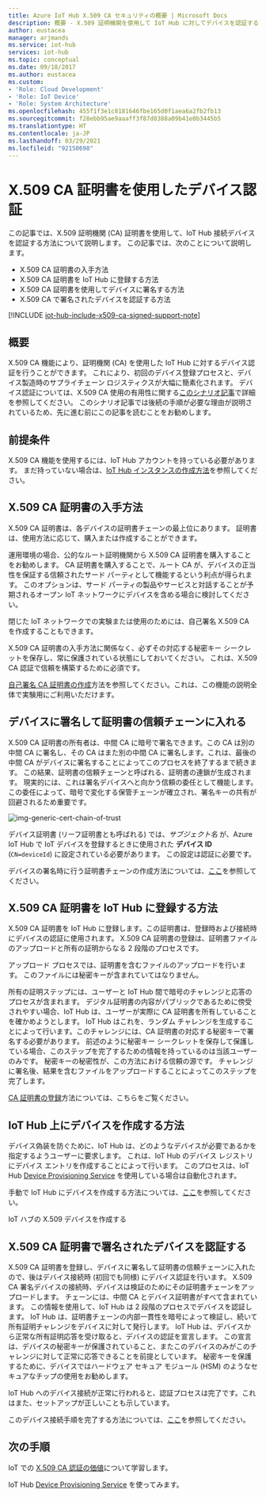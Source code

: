 ```yaml
---
title: Azure IoT Hub X.509 CA セキュリティの概要 | Microsoft Docs
description: 概要 - X.509 証明機関を使用して IoT Hub に対してデバイスを認証する方法。
author: eustacea
manager: arjmands
ms.service: iot-hub
services: iot-hub
ms.topic: conceptual
ms.date: 09/18/2017
ms.author: eustacea
ms.custom:
- 'Role: Cloud Development'
- 'Role: IoT Device'
- 'Role: System Architecture'
ms.openlocfilehash: 455f1f3e1c8181646fbe165d0f1aea6a2fb2fb13
ms.sourcegitcommit: f28ebb95ae9aaaff3f87d8388a09b41e0b3445b5
ms.translationtype: HT
ms.contentlocale: ja-JP
ms.lasthandoff: 03/29/2021
ms.locfileid: "92150698"
---
```

# <a name="device-authentication-using-x509-ca-certificates"></a>X.509 CA 証明書を使用したデバイス認証

この記事では、X.509 証明機関 (CA) 証明書を使用して、IoT Hub 接続デバイスを認証する方法について説明します。  この記事では、次のことについて説明します。

* X.509 CA 証明書の入手方法
* X.509 CA 証明書を IoT Hub に登録する方法
* X.509 CA 証明書を使用してデバイスに署名する方法
* X.509 CA で署名されたデバイスを認証する方法

[!INCLUDE [iot-hub-include-x509-ca-signed-support-note](../../includes/iot-hub-include-x509-ca-signed-support-note.md)]

## <a name="overview"></a>概要

X.509 CA 機能により、証明機関 (CA) を使用した IoT Hub に対するデバイス認証を行うことができます。 これにより、初回のデバイス登録プロセスと、デバイス製造時のサプライチェーン ロジスティクスが大幅に簡素化されます。 デバイス認証については、X.509 CA 使用の有用性に関する[このシナリオ記事](iot-hub-x509ca-concept.md)で詳細を参照してください。  このシナリオ記事では後続の手順が必要な理由が説明されているため、先に進む前にこの記事を読むことをお勧めします。

## <a name="prerequisite"></a>前提条件

X.509 CA 機能を使用するには、IoT Hub アカウントを持っている必要があります。  まだ持っていない場合は、[IoT Hub インスタンスの作成方法](quickstart-send-telemetry-dotnet.md)を参照してください。

## <a name="how-to-get-an-x509-ca-certificate"></a>X.509 CA 証明書の入手方法

X.509 CA 証明書は、各デバイスの証明書チェーンの最上位にあります。  証明書は、使用方法に応じて、購入または作成することができます。

運用環境の場合、公的なルート証明機関から X.509 CA 証明書を購入することをお勧めします。 CA 証明書を購入することで、ルート CA が、デバイスの正当性を保証する信頼されたサード パーティとして機能するという利点が得られます。 このオプションは、サード パーティの製品やサービスと対話することが予期されるオープン IoT ネットワークにデバイスを含める場合に検討してください。

閉じた IoT ネットワークでの実験または使用のためには、自己署名 X.509 CA を作成することもできます。

X.509 CA 証明書の入手方法に関係なく、必ずその対応する秘密キー シークレットを保存し、常に保護されている状態にしておいてください。  これは、X.509 CA 認証で信頼を構築するために必須です。

[自己署名 CA 証明書の作成](https://github.com/Azure/azure-iot-sdk-c/blob/master/tools/CACertificates/CACertificateOverview.md)方法を参照してください。これは、この機能の説明全体で実験用にご利用いただけます。

## <a name="sign-devices-into-the-certificate-chain-of-trust"></a>デバイスに署名して証明書の信頼チェーンに入れる

X.509 CA 証明書の所有者は、中間 CA に暗号で署名できます。この CA は別の中間 CA に署名し、その CA はまた別の中間 CA に署名します。これは、最後の中間 CA がデバイスに署名することによってこのプロセスを終了するまで続きます。 この結果、証明書の信頼チェーンと呼ばれる、証明書の連鎖が生成されます。 現実的には、これは署名デバイスへと向かう信頼の委任として機能します。 この委任によって、暗号で変化する保管チェーンが確立され、署名キーの共有が回避されるため重要です。

![img-generic-cert-chain-of-trust](./media/generic-cert-chain-of-trust.png)

デバイス証明書 (リーフ証明書とも呼ばれる) では、*サブジェクト名* が、Azure IoT Hub で IoT デバイスを登録するときに使用された **デバイス ID** (`CN=deviceId`) に設定されている必要があります。 この設定は認証に必要です。

デバイスの署名時に行う証明書チェーンの作成方法については、[ここ](https://github.com/Azure/azure-iot-sdk-c/blob/master/tools/CACertificates/CACertificateOverview.md)を参照してください。

## <a name="how-to-register-the-x509-ca-certificate-to-iot-hub"></a>X.509 CA 証明書を IoT Hub に登録する方法

X.509 CA 証明書を IoT Hub に登録します。この証明書は、登録時および接続時にデバイスの認証に使用されます。  X.509 CA 証明書の登録は、証明書ファイルのアップロードと所有の証明からなる 2 段階のプロセスです。

アップロード プロセスでは、証明書を含むファイルのアップロードを行います。  このファイルには秘密キーが含まれていてはなりません。

所有の証明ステップには、ユーザーと IoT Hub 間で暗号のチャレンジと応答のプロセスが含まれます。  デジタル証明書の内容がパブリックであるために傍受されやすい場合、IoT Hub は、ユーザーが実際に CA 証明書を所有していることを確かめようとします。  IoT Hub はこれを、ランダム チャレンジを生成することによって行います。このチャレンジには、CA 証明書の対応する秘密キーで署名する必要があります。  前述のように秘密キー シークレットを保存して保護している場合、このステップを完了するための情報を持っているのは当該ユーザーのみです。 秘密キーの秘密性が、この方法における信頼の源です。  チャレンジに署名後、結果を含むファイルをアップロードすることによってこのステップを完了します。

[CA 証明書の登録](iot-hub-security-x509-get-started.md#register-x509-ca-certificates-to-your-iot-hub)方法については、こちらをご覧ください。

## <a name="how-to-create-a-device-on-iot-hub"></a>IoT Hub 上にデバイスを作成する方法

デバイス偽装を防ぐために、IoT Hub は、どのようなデバイスが必要であるかを指定するようユーザーに要求します。  これは、IoT Hub のデバイス レジストリにデバイス エントリを作成することによって行います。  このプロセスは、IoT Hub [Device Provisioning Service](https://azure.microsoft.com/blog/azure-iot-hub-device-provisioning-service-preview-automates-device-connection-configuration/) を使用している場合は自動化されます。 

手動で IoT Hub にデバイスを作成する方法については、[ここ](iot-hub-security-x509-get-started.md#create-an-x509-device-for-your-iot-hub)を参照してください。

IoT ハブの X.509 デバイスを作成する

## <a name="authenticating-devices-signed-with-x509-ca-certificates"></a>X.509 CA 証明書で署名されたデバイスを認証する

X.509 CA 証明書を登録し、デバイスに署名して証明書の信頼チェーンに入れたので、後はデバイス接続時 (初回でも同様) にデバイス認証を行います。  X.509 CA 署名デバイスの接続時、デバイスは検証のためにその証明書チェーンをアップロードします。 チェーンには、中間 CA とデバイス証明書がすべて含まれています。  この情報を使用して、IoT Hub は 2 段階のプロセスでデバイスを認証します。  IoT Hub は、証明書チェーンの内部一貫性を暗号によって検証し、続いて所有証明チャレンジをデバイスに対して発行します。  IoT Hub は、デバイスから正常な所有証明応答を受け取ると、デバイスの認証を宣言します。  この宣言は、デバイスの秘密キーが保護されていること、またこのデバイスのみがこのチャレンジに対して正常に応答できることを前提としています。  秘密キーを保護するために、デバイスではハードウェア セキュア モジュール (HSM) のようなセキュアなチップの使用をお勧めします。

IoT Hub へのデバイス接続が正常に行われると、認証プロセスは完了です。これはまた、セットアップが正しいことも示しています。

このデバイス接続手順を完了する方法については、[ここ](iot-hub-security-x509-get-started.md#authenticate-your-x509-device-with-the-x509-certificates)を参照してください。

## <a name="next-steps"></a>次の手順

IoT での [X.509 CA 認証の価値](iot-hub-x509ca-concept.md)について学習します。

IoT Hub [Device Provisioning Service](../iot-dps/index.yml) を使ってみます。